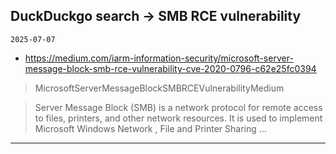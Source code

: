 ## DuckDuckgo search -> SMB RCE vulnerability
`2025-07-07`

* https://medium.com/iarm-information-security/microsoft-server-message-block-smb-rce-vulnerability-cve-2020-0796-c62e25fc0394

<blockquote>
 MicrosoftServerMessageBlockSMBRCEVulnerabilityMedium
</blockquote>
<blockquote>
Server Message Block (SMB) is a network protocol for remote access to files, printers, and other network resources. It is used to implement Microsoft Windows Network , File and Printer Sharing ...
</blockquote>

---

